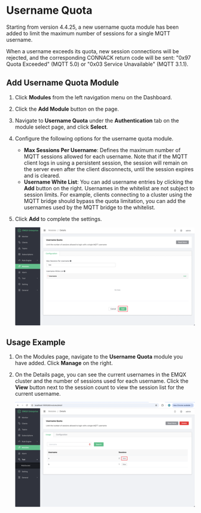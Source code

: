 # Username Quota

Starting from version 4.4.25, a new username quota module has been added to limit the maximum number of sessions for a single MQTT username.

When a username exceeds its quota, new session connections will be rejected, and the corresponding CONNACK return code will be sent: "0x97 Quota Exceeded" (MQTT 5.0) or "0x03 Service Unavailable" (MQTT 3.1.1).

## Add Username Quota Module

1. Click **Modules** from the left navigation menu on the Dashboard.

2. Click the **Add Module** button on the page.

3. Navigate to **Username Quota** under the **Authentication** tab on the module select page, and click **Select**.

4. Configure the following options for the username quota module.

   - **Max Sessions Per Username**: Defines the maximum number of MQTT sessions allowed for each username. Note that if the MQTT client logs in using a persistent session, the session will remain on the server even after the client disconnects, until the session expires and is cleared.
   - **Username White List**: You can add username entries by clicking the **Add** button on the right. Usernames in the whitelist are not subject to session limits. For example, clients connecting to a cluster using the MQTT bridge should bypass the quota limitation, you can add the usernames used by the MQTT bridge to the whitelist.

5. Click **Add** to complete the settings.

   ![user-quota-create](./assets/user-quota-create-en.png)

## Usage Example

1. On the Modules page, navigate to the **Username Quota** module you have added. Click **Manage** on the right.

2. On the Details page, you can see the current usernames in the EMQX cluster and the number of sessions used for each username. Click the **View** button next to the session count to view the session list for the current username.

   ![user-quota-usage](./assets/user-quota-usage-en.png)
